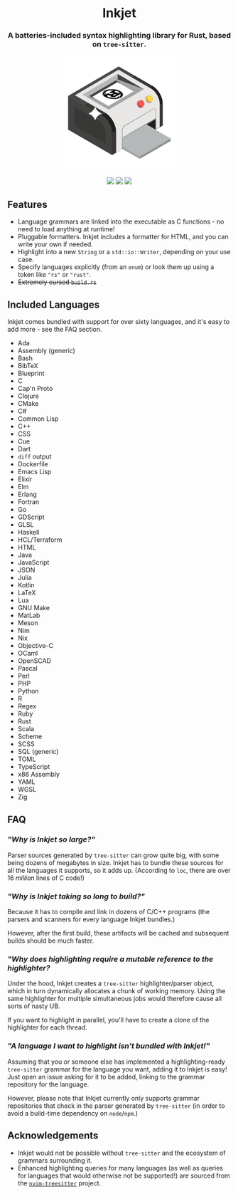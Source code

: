 <h1 align="center">Inkjet</h1>
<h3 align="center">A batteries-included syntax highlighting library for Rust, based on <code>tree-sitter</code>.</h3>
<p align="center">
<img src=".github/logo.png" width="256">
</p>

<p align="center">
<img src="https://img.shields.io/crates/v/inkjet">
<img src="https://img.shields.io/github/actions/workflow/status/SomewhereOutInSpace/inkjet/rust.yml">
<img src="https://img.shields.io/crates/l/inkjet">
</p>

## Features

- Language grammars are linked into the executable as C functions - no need to load anything at runtime!
- Pluggable formatters. Inkjet includes a formatter for HTML, and you can write your own if needed.
- Highlight into a new `String` or a `std::io::Writer`, depending on your use case.
- Specify languages explicitly (from an `enum`) or look them up using a token like `"rs"` or `"rust"`.
- ~~Extremely cursed `build.rs`~~

## Included Languages

Inkjet comes bundled with support for over sixty languages, and it's easy to add more - see the FAQ section.

- Ada
- Assembly (generic)
- Bash
- BibTeX
- Blueprint
- C
- Cap'n Proto
- Clojure
- CMake
- C#
- Common Lisp
- C++
- CSS
- Cue
- Dart
- `diff` output
- Dockerfile
- Emacs Lisp
- Elixir
- Elm
- Erlang
- Fortran
- Go
- GDScript
- GLSL
- Haskell
- HCL/Terraform
- HTML
- Java
- JavaScript
- JSON
- Julia
- Kotlin
- LaTeX
- Lua
- GNU Make
- MatLab
- Meson
- Nim
- Nix
- Objective-C
- OCaml
- OpenSCAD
- Pascal
- Perl
- PHP
- Python
- R
- Regex
- Ruby
- Rust
- Scala
- Scheme
- SCSS
- SQL (generic)
- TOML
- TypeScript
- x86 Assembly
- YAML
- WGSL
- Zig

## FAQ

### *"Why is Inkjet so large?"*

Parser sources generated by `tree-sitter` can grow quite big, with some being dozens of megabytes in size. Inkjet has to bundle these sources for all the languages it supports, so it adds up. (According to `loc`, there are over 16 *million* lines of C code!)

### *"Why is Inkjet taking so long to build?"*

Because it has to compile and link in dozens of C/C++ programs (the parsers and scanners for every language Inkjet bundles.)

However, after the first build, these artifacts will be cached and subsequent builds should be much faster.

### *"Why does highlighting require a mutable reference to the highlighter?*

Under the hood, Inkjet creates a `tree-sitter` highlighter/parser object, which in turn dynamically allocates a chunk of working memory. Using the same highlighter for multiple simultaneous jobs would therefore cause all sorts of nasty UB.

If you want to highlight in parallel, you'll have to create a clone of the highlighter for each thread.

### *"A language I want to highlight isn't bundled with Inkjet!"*

Assuming that you or someone else has implemented a highlighting-ready `tree-sitter` grammar for the language you want, adding it to Inkjet is easy! Just open an issue asking for it to be added, linking to the grammar repository for the language.

However, please note that Inkjet currently only supports grammar repositories that check in the parser generated by `tree-sitter` (in order to avoid a build-time dependency on `node`/`npm`.)

## Acknowledgements
- Inkjet would not be possible without `tree-sitter` and the ecosystem of grammars surrounding it.
- Enhanced highlighting queries for many languages (as well as queries for languages that would otherwise not be supported!) are sourced from the [`nvim-treesitter`](https://github.com/nvim-treesitter/nvim-treesitter) project.